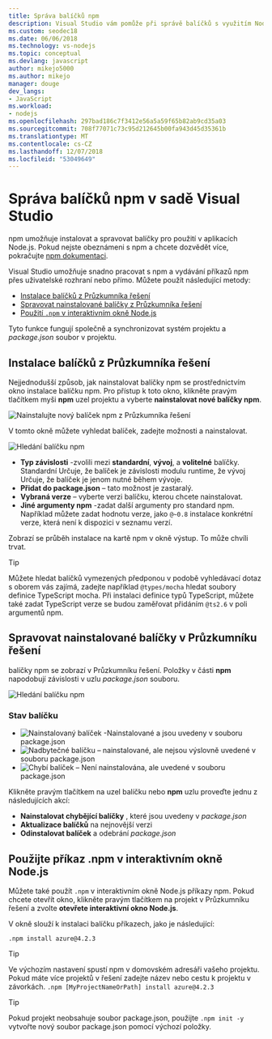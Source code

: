```yaml
---
title: Správa balíčků npm
description: Visual Studio vám pomůže při správě balíčků s využitím Node.js package Manageru (npm)
ms.custom: seodec18
ms.date: 06/06/2018
ms.technology: vs-nodejs
ms.topic: conceptual
ms.devlang: javascript
author: mikejo5000
ms.author: mikejo
manager: douge
dev_langs:
- JavaScript
ms.workload:
- nodejs
ms.openlocfilehash: 297bad186c7f3412e56a5a59f65b82ab9cd35a03
ms.sourcegitcommit: 708f77071c73c95d212645b00fa943d45d35361b
ms.translationtype: MT
ms.contentlocale: cs-CZ
ms.lasthandoff: 12/07/2018
ms.locfileid: "53049649"
---
```

# <a name="manage-npm-packages-in-visual-studio"></a>Správa balíčků npm v sadě Visual Studio

npm umožňuje instalovat a spravovat balíčky pro použití v aplikacích Node.js. Pokud nejste obeznámeni s npm a chcete dozvědět více, pokračujte [npm dokumentaci](https://docs.npmjs.com/).

Visual Studio umožňuje snadno pracovat s npm a vydávání příkazů npm přes uživatelské rozhraní nebo přímo. Můžete použít následující metody:
* [Instalace balíčků z Průzkumníka řešení](#npmInstallWindow)
* [Spravovat nainstalované balíčky z Průzkumníka řešení](#solutionExplorer)
* [Použití `.npm` v interaktivním okně Node.js](#interactive)

Tyto funkce fungují společně a synchronizovat systém projektu a *package.json* soubor v projektu.

## <a name="npmInstallWindow"></a> Instalace balíčků z Průzkumníka řešení

Nejjednodušší způsob, jak nainstalovat balíčky npm se prostřednictvím okno instalace balíčku npm. Pro přístup k toto okno, klikněte pravým tlačítkem myši **npm** uzel projektu a vyberte **nainstalovat nové balíčky npm**.

![Nainstalujte nový balíček npm z Průzkumníka řešení](../javascript/media/solution-explorer-install-package.png)

V tomto okně můžete vyhledat balíček, zadejte možnosti a nainstalovat. 

![Hledání balíčku npm](../javascript/media/search-package.png)

* **Typ závislosti** -zvolili mezi **standardní**, **vývoj**, a **volitelné** balíčky. Standardní Určuje, že balíček je závislosti modulu runtime, že vývoj Určuje, že balíček je jenom nutné během vývoje.
* **Přidat do package.json** – tato možnost je zastaralý.
* **Vybraná verze** – vyberte verzi balíčku, kterou chcete nainstalovat.
* **Jiné argumenty npm** -zadat další argumenty pro standard npm. Například můžete zadat hodnotu verze, jako `@~0.8` instalace konkrétní verze, která není k dispozici v seznamu verzí.

Zobrazí se průběh instalace na kartě npm v okně výstup. To může chvíli trvat.

> [!TIP]
> Můžete hledat balíčků vymezených předponou v podobě vyhledávací dotaz s oborem vás zajímá, zadejte například `@types/mocha` hledat soubory definice TypeScript mocha. Při instalaci definice typů TypeScript, můžete také zadat TypeScript verze se budou zaměřovat přidáním `@ts2.6` v poli argumentů npm.

## <a name="solutionExplorer"></a>Spravovat nainstalované balíčky v Průzkumníku řešení

balíčky npm se zobrazí v Průzkumníku řešení. Položky v části **npm** napodobují závislosti v uzlu *package.json* souboru.

![Hledání balíčku npm](../javascript/media/solution-explorer-status.png)

### <a name="package-status"></a>Stav balíčku
* ![Nainstalovaný balíček](../javascript/media/installed-npm.png) -Nainstalované a jsou uvedeny v souboru package.json
* ![Nadbytečné balíčku](../javascript/media/extraneous-npm.png) – nainstalované, ale nejsou výslovně uvedené v souboru package.json
* ![Chybí balíček](../javascript/media/missing-npm.png) – Není nainstalována, ale uvedené v souboru package.json

Klikněte pravým tlačítkem na uzel balíčku nebo **npm** uzlu proveďte jednu z následujících akcí:
* **Nainstalovat chybějící balíčky** , které jsou uvedeny v *package.json*
* **Aktualizace balíčků** na nejnovější verzi
* **Odinstalovat balíček** a odebrání *package.json*

## <a name="interactive"></a>Použijte příkaz .npm v interaktivním okně Node.js

Můžete také použít `.npm` v interaktivním okně Node.js příkazy npm. Pokud chcete otevřít okno, klikněte pravým tlačítkem na projekt v Průzkumníku řešení a zvolte **otevřete interaktivní okno Node.js**.

V okně slouží k instalaci balíčku příkazech, jako je následující:

`.npm install azure@4.2.3`
 
 > [!Tip]
 > Ve výchozím nastavení spustí npm v domovském adresáři vašeho projektu. Pokud máte více projektů v řešení zadejte název nebo cestu k projektu v závorkách. 
 > `.npm [MyProjectNameOrPath] install azure@4.2.3`

 > [!Tip]
 > Pokud projekt neobsahuje soubor package.json, použijte `.npm init -y` vytvořte nový soubor package.json pomocí výchozí položky. 